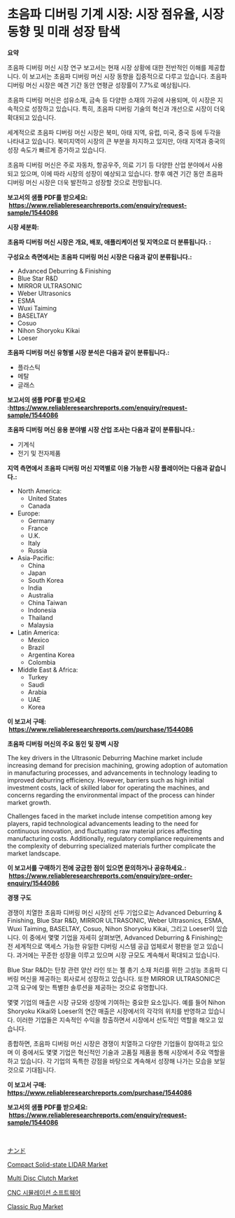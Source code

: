 <p><h1>초음파 디버링 기계 시장: 시장 점유율, 시장 동향 및 미래 성장 탐색</h1></p><p><strong>요약</strong></p>
<p><p>초음파 디버링 머신 시장 연구 보고서는 현재 시장 상황에 대한 전반적인 이해를 제공합니다. 이 보고서는 초음파 디버링 머신 시장 동향을 집중적으로 다루고 있습니다. 초음파 디버링 머신 시장은 예견 기간 동안 연평균 성장률이 7.7%로 예상됩니다.</p><p>초음파 디버링 머신은 섬유소재, 금속 등 다양한 소재의 가공에 사용되며, 이 시장은 지속적으로 성장하고 있습니다. 특히, 초음파 디버링 기술의 혁신과 개선으로 시장이 더욱 확대되고 있습니다.</p><p>세계적으로 초음파 디버링 머신 시장은 북미, 아태 지역, 유럽, 미국, 중국 등에 두각을 나타내고 있습니다. 북미지역이 시장의 큰 부분을 차지하고 있지만, 아태 지역과 중국의 성장 속도가 빠르게 증가하고 있습니다.</p><p>초음파 디버링 머신은 주로 자동차, 항공우주, 의료 기기 등 다양한 산업 분야에서 사용되고 있으며, 이에 따라 시장의 성장이 예상되고 있습니다. 향후 예견 기간 동안 초음파 디버링 머신 시장은 더욱 발전하고 성장할 것으로 전망됩니다.</p></p>
<p><strong>보고서의 샘플 PDF를 받으세요: &nbsp;<a href="https://www.reliableresearchreports.com/enquiry/request-sample/1544086">https://www.reliableresearchreports.com/enquiry/request-sample/1544086</a></strong></p>
<p><strong>시장 세분화:</strong></p>
<p><strong> 초음파 디버링 머신 시장은 개요, 배포, 애플리케이션 및 지역으로 더 분류됩니다. :</strong></p>
<p><strong>구성요소 측면에서는 초음파 디버링 머신 시장은 다음과 같이 분류됩니다.:</strong></p>
<p><ul><li>Advanced Deburring & Finishing</li><li>Blue Star R&D</li><li>MIRROR ULTRASONIC</li><li>Weber Ultrasonics</li><li>ESMA</li><li>Wuxi Taiming</li><li>BASELTAY</li><li>Cosuo</li><li>Nihon Shoryoku Kikai</li><li>Loeser</li></ul></p>
<p><strong> 초음파 디버링 머신 유형별 시장 분석은 다음과 같이 분류됩니다.:</strong></p>
<p><ul><li>플라스틱</li><li>메탈</li><li>글래스</li></ul></p>
<p><strong>보고서의 샘플 PDF를 받으세요 :<a href="https://www.reliableresearchreports.com/enquiry/request-sample/1544086">https://www.reliableresearchreports.com/enquiry/request-sample/1544086</a></strong></p>
<p><strong> 초음파 디버링 머신 응용 분야별 시장 산업 조사는 다음과 같이 분류됩니다.:</strong></p>
<p><ul><li>기계식</li><li>전기 및 전자제품</li></ul></p>
<p><strong>지역 측면에서 초음파 디버링 머신 지역별로 이용 가능한 시장 플레이어는 다음과 같습니다.:</strong></p>
<p><ul>
    <li>
        North America:
        <ul>
            <li>United States</li>
            <li>Canada</li>
        </ul>
    </li>
    <li>
        Europe:
        <ul>
            <li>Germany</li>
            <li>France</li>
            <li>U.K.</li>
            <li>Italy</li>
            <li>Russia</li>
        </ul>
    </li>
    <li>
        Asia-Pacific:
        <ul>
            <li>China</li>
            <li>Japan</li>
            <li>South Korea</li>
            <li>India</li>
            <li>Australia</li>
            <li>China Taiwan</li>
            <li>Indonesia</li>
            <li>Thailand</li>
            <li>Malaysia</li>
        </ul>
    </li>
    <li>
        Latin America:
        <ul>
            <li>Mexico</li>
            <li>Brazil</li>
            <li>Argentina Korea</li>
            <li>Colombia</li>
        </ul>
    </li>
    <li>
        Middle East & Africa:
        <ul>
            <li>Turkey</li>
            <li>Saudi</li>
            <li>Arabia</li>
            <li>UAE</li>
            <li>Korea</li>
        </ul>
    </li>
    </ul></p>
<p><strong>이 보고서 구매: &nbsp;<a href="https://www.reliableresearchreports.com/purchase/1544086">https://www.reliableresearchreports.com/purchase/1544086</a></strong></p>
<p><strong>초음파 디버링 머신의 주요 동인 및 장벽 시장</strong></p>
<p><p>The key drivers in the Ultrasonic Deburring Machine market include increasing demand for precision machining, growing adoption of automation in manufacturing processes, and advancements in technology leading to improved deburring efficiency. However, barriers such as high initial investment costs, lack of skilled labor for operating the machines, and concerns regarding the environmental impact of the process can hinder market growth. </p><p>Challenges faced in the market include intense competition among key players, rapid technological advancements leading to the need for continuous innovation, and fluctuating raw material prices affecting manufacturing costs. Additionally, regulatory compliance requirements and the complexity of deburring specialized materials further complicate the market landscape.</p></p>
<p><strong>이 보고서를 구매하기 전에 궁금한 점이 있으면 문의하거나 공유하세요.: &nbsp;<a href="https://www.reliableresearchreports.com/enquiry/pre-order-enquiry/1544086">https://www.reliableresearchreports.com/enquiry/pre-order-enquiry/1544086</a></strong></p>
<p><strong>경쟁 구도</strong></p>
<p><p>경쟁이 치열한 초음파 디버링 머신 시장의 선두 기업으로는 Advanced Deburring & Finishing, Blue Star R&D, MIRROR ULTRASONIC, Weber Ultrasonics, ESMA, Wuxi Taiming, BASELTAY, Cosuo, Nihon Shoryoku Kikai, 그리고 Loeser이 있습니다. 이 중에서 몇몇 기업을 자세히 살펴보면, Advanced Deburring & Finishing는 전 세계적으로 액세스 가능한 유일한 디버링 시스템 공급 업체로서 평판을 얻고 있습니다. 과거에는 꾸준한 성장을 이루고 있으며 시장 규모도 계속해서 확대되고 있습니다. </p><p>Blue Star R&D는 탄창 관련 양산 라인 또는 젤 총기 소재 처리를 위한 고성능 초음파 디버링 머신을 제공하는 회사로서 성장하고 있습니다. 또한 MIRROR ULTRASONIC은 고객 요구에 맞는 특별한 솔루션을 제공하는 것으로 유명합니다.</p><p>몇몇 기업의 매출은 시장 규모와 성장에 기여하는 중요한 요소입니다. 예를 들어 Nihon Shoryoku Kikai와 Loeser의 연간 매출은 시장에서의 각각의 위치를 반영하고 있습니다. 이러한 기업들은 지속적인 수익을 창출하면서 시장에서 선도적인 역할을 해오고 있습니다.</p><p>종합하면, 초음파 디버링 머신 시장은 경쟁이 치열하고 다양한 기업들이 참여하고 있으며 이 중에서도 몇몇 기업은 혁신적인 기술과 고품질 제품을 통해 시장에서 주요 역할을 하고 있습니다. 각 기업의 독특한 강점을 바탕으로 계속해서 성장해 나가는 모습을 보일 것으로 기대됩니다.</p></p>
<p><strong>이 보고서 구매: &nbsp; <a href="https://www.reliableresearchreports.com/purchase/1544086">https://www.reliableresearchreports.com/purchase/1544086</a></strong></p>
<p><strong>보고서의 샘플 PDF를 받으세요: &nbsp;<a href="https://www.reliableresearchreports.com/enquiry/request-sample/1544086">https://www.reliableresearchreports.com/enquiry/request-sample/1544086</a></strong><strong></strong></p>
<p>&nbsp;</p>
<p><p><a href="https://github.com/EstelWisozk1/Market-Research-Report-List-1/blob/main/346430714296.md">ナンド</a></p><p><a href="https://github.com/abdelrhmankishk22/Market-Research-Report-List-3/blob/main/compact-solid-state-lidar-market.md">Compact Solid-state LIDAR Market</a></p><p><a href="https://issuu.com/reportprime-2/docs/multi-disc-clutch-market-size-2030.pptx">Multi Disc Clutch Market</a></p><p><a href="https://github.com/GabrielBlanda5656/Market-Research-Report-List-1/blob/main/518243213421.md">CNC 시뮬레이션 소프트웨어</a></p><p><a href="https://issuu.com/reportprime-2/docs/classic-rug-market-size-2030.pptx">Classic Rug Market</a></p></p>
